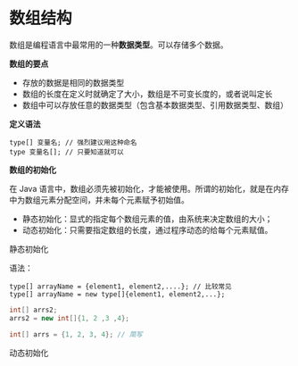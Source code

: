 # 数组结构

数组是编程语言中最常用的一种**数据类型**。可以存储多个数据。

**数组的要点**

* 存放的数据是相同的数据类型
* 数组的长度在定义时就确定了大小，数组是不可变长度的，或者说叫定长
* 数组中可以存放任意的数据类型（包含基本数据类型、引用数据类型、数组）

**定义语法**

```
type[] 变量名; // 强烈建议用这种命名
type 变量名[]; // 只要知道就可以
```

**数组的初始化**

在 Java 语言中，数组必须先被初始化，才能被使用。所谓的初始化，就是在内存中为数组元素分配空间，并未每个元素赋予初始值。

* 静态初始化：显式的指定每个数组元素的值，由系统来决定数组的大小；
* 动态初始化：只需要指定数组的长度，通过程序动态的给每个元素赋值。

静态初始化

语法：

```
type[] arrayName = {element1, element2,....}; // 比较常见
type[] arrayName = new type[]{element1, element2,...};
```

```java
int[] arrs2;
arrs2 = new int[]{1, 2 ,3 ,4};

int[] arrs = {1, 2, 3, 4}; // 简写
```

动态初始化

